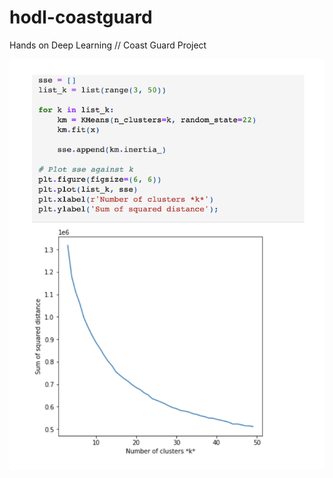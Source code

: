 # hodl-coastguard
Hands on Deep Learning // Coast Guard Project

![Performance of VGG16 by k-Means](/Graph.png)
